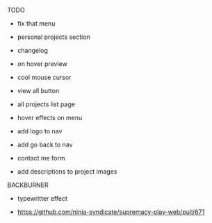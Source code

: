 
TODO

- fix that menu
- personal projects section

- changelog
- on hover preview
- cool mouse cursor
- view all button
- all projects list page
- hover effects on menu

- add logo to nav
- add go back to nav
- contact me form
- add descriptions to project images

BACKBURNER

- typewritter effect

- https://github.com/ninja-syndicate/supremacy-play-web/pull/671
